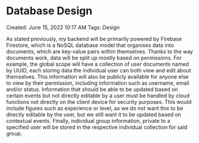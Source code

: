 # Database Design

Created: June 15, 2022 10:17 AM
Tags: Design

As stated previously, my backend will be primarily powered by Firebase Firestore, which is a NoSQL database model that
organises data into documents, which are key-value pairs within themselves. Thanks to the way documents work, data will
be split up mostly based on permissions. For example, the global scope will have a collection of user documents named by
UUID, each storing data the individual user can both view and edit about themselves. This information will also be
publicly available for anyone else to view by their permission, including information such as username, email and/or
status. Information that should be able to be updated based on certain events but not directly editable by a user must
be handled by cloud functions not directly on the client device for security purposes. This would include figures such
as experience or level, as we do not want this to be directly editable by the user, but we still want it to be updated
based on contextual events. Finally, individual group information, private to a specified user will be stored in the
respective individual collection for said group.